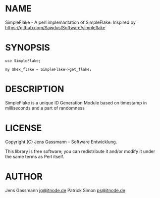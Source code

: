 # NAME

SimpleFlake - A perl implemantation of SimpleFlake. Inspired by https://github.com/SawdustSoftware/simpleflake

# SYNOPSIS

    use SimpleFlake;

    my $hex_flake = SimpleFlake->get_flake;

# DESCRIPTION

SimpleFlake is a unique ID Generation Module based on timestamp in milliseconds and a part of randomness

# LICENSE

Copyright (C) Jens Gassmann - Software Entwicklung.

This library is free software; you can redistribute it and/or modify
it under the same terms as Perl itself.

# AUTHOR

Jens Gassmann <jg@itnode.de>
Patrick Simon <ps@itnode.de>

